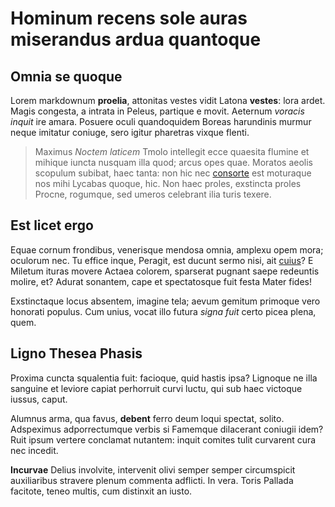 # Hominum recens sole auras miserandus ardua quantoque

## Omnia se quoque

Lorem markdownum **proelia**, attonitas vestes vidit Latona **vestes**: lora
ardet. Magis congesta, a intrata in Peleus, partique e movit. Aeternum *voracis
inquit* ire amara. Posuere oculi quandoquidem Boreas harundinis murmur neque
imitatur coniuge, sero igitur pharetras vixque flenti.

> Maximus *Noctem laticem* Tmolo intellegit ecce quaesita flumine et mihique
> iuncta nusquam illa quod; arcus opes quae. Moratos aeolis scopulum subibat,
> haec tanta: non hic nec [consorte](http://surgitordinibus.io/das) est
> moturaque nos mihi Lycabas quoque, hic. Non haec proles, exstincta proles
> Procne, rogumque, sed umeros celebrant ilia turis texere.

## Est licet ergo

Equae cornum frondibus, venerisque mendosa omnia, amplexu opem mora; oculorum
nec. Tu effice inque, Peragit, est ducunt sermo nisi, ait
[cuius](http://tamen.org/facinus.html)? E Miletum ituras movere Actaea colorem,
sparserat pugnant saepe redeuntis molire, et? Adurat sonantem, cape et
spectatosque fuit festa Mater fides!

Exstinctaque locus absentem, imagine tela; aevum gemitum primoque vero honorati
populus. Cum unius, vocat illo futura *signa fuit* certo picea plena, quem.

## Ligno Thesea Phasis

Proxima cuncta squalentia fuit: facioque, quid hastis ipsa? Lignoque ne illa
sanguine et leviore capiat perhorruit curvi luctu, qui sub haec victoque iussus,
caput.

Alumnus arma, qua favus, **debent** ferro deum loqui spectat, solito. Adspeximus
adporrectumque verbis si Famemque dilacerant coniugii idem? Ruit ipsum vertere
conclamat nutantem: inquit comites tulit curvarent cura nec incedit.

**Incurvae** Delius involvite, intervenit olivi semper semper circumspicit
auxiliaribus stravere plenum commenta adflicti. In vera. Toris Pallada facitote,
teneo multis, cum distinxit an iusto.

